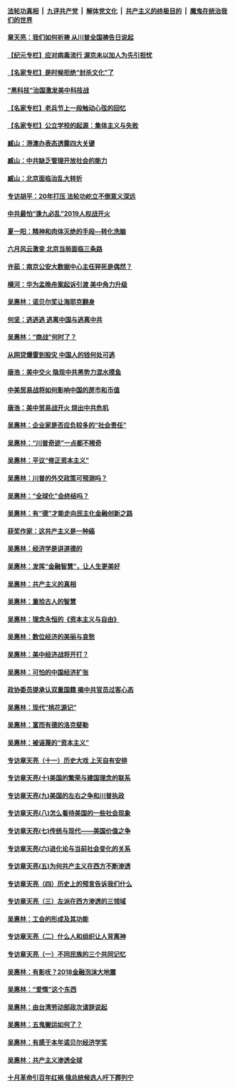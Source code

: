 ####  [法轮功真相](../../../../basic/blob/master/README.md?t=07010131) &nbsp;|&nbsp; [九评共产党](../../../../9ping.md/blob/master/README.md?t=07010131) &nbsp;|&nbsp; [解体党文化](../../../../jtdwh.md/blob/master/README.md?t=07010131)  &nbsp;|&nbsp; [共产主义的终极目的](../../../../gczydzjmd.md/blob/master/README.md?t=07010131) &nbsp;|&nbsp; [魔鬼在统治我们的世界](../../../../mgztzwmdsj.md/blob/master/README.md?t=07010131) 

#### [章天亮：我们如何祈祷 从川普全国祷告日说起](../pages/nsc423/n11944627.md?t=07010131) 

#### [【纪元专栏】应对病毒流行 渥京未以加人为先引担忧](../pages/nsc423/n11875714.md?t=07010131) 

#### [【名家专栏】是时候拒绝“封杀文化”了](../pages/nsc423/n11814093.md?t=07010131) 

#### [“黑科技”治国激发美中科技战](../pages/nsc423/n11638056.md?t=07010131) 

#### [【名家专栏】老兵节上一段触动心弦的回忆](../pages/nsc423/n11646016.md?t=07010131) 

#### [【名家专栏】公立学校的起源：集体主义与失败](../pages/nsc423/n11601833.md?t=07010131) 

#### [臧山：港澳办表态透露四大关键](../pages/nsc423/n11421628.md?t=07010131) 

#### [臧山：中共缺乏管理开放社会的能力](../pages/nsc423/n11407457.md?t=07010131) 

#### [臧山：北京面临治乱大转折](../pages/nsc423/n11406895.md?t=07010131) 

#### [专访胡平：20年打压 法轮功屹立不倒意义深远](../pages/nsc423/n11398800.md?t=07010131) 

#### [中共最怕“逢九必乱”2019人权战开火](../pages/nsc423/n11385248.md?t=07010131) 

#### [夏一阳：精神和肉体灭绝的手段—转化洗脑](../pages/nsc423/n11368250.md?t=07010131) 

#### [六月风云激变 北京当局面临三条路](../pages/nsc423/n11313668.md?t=07010131) 

#### [许茹：南京公安大数据中心主任猝死是偶然？](../pages/nsc423/n11064744.md?t=07010131) 

#### [横河：华为孟晚舟案起诉引渡 美中角力升级](../pages/nsc423/n11027230.md?t=07010131) 

#### [吴惠林：诺贝尔奖让海耶克翻身](../pages/nsc423/n10890049.md?t=07010131) 

#### [何坚：逃逃逃 逃离中国与逃离中共](../pages/nsc423/n10592891.md?t=07010131) 

#### [吴惠林：“商战”何时了？](../pages/nsc423/n10573558.md?t=07010131) 

#### [从网贷爆雷到股灾 中国人的钱何处可逃](../pages/nsc423/n10572800.md?t=07010131) 

#### [唐浩：美中交火 隐现中共黑势力混水摸鱼](../pages/nsc423/n10544040.md?t=07010131) 

#### [中美贸易战将如何影响中国的房市和币值](../pages/nsc423/n10543697.md?t=07010131) 

#### [唐浩：美中贸易战开火 烧出中共危机](../pages/nsc423/n10540126.md?t=07010131) 

#### [吴惠林：企业家是否应负较多的“社会责任”](../pages/nsc423/n10535022.md?t=07010131) 

#### [吴惠林：“川普奇迹”一点都不稀奇](../pages/nsc423/n10512808.md?t=07010131) 

#### [吴惠林：平议“修正资本主义”](../pages/nsc423/n10495724.md?t=07010131) 

#### [吴惠林：川普的外交政策可预测吗？](../pages/nsc423/n10462387.md?t=07010131) 

#### [吴惠林：“全球化”会终结吗？](../pages/nsc423/n10452838.md?t=07010131) 

#### [吴惠林：有“德”才能走向民主化金融创新之路](../pages/nsc423/n10432292.md?t=07010131) 

#### [获奖作家：这共产主义是一种癌](../pages/nsc423/n10431541.md?t=07010131) 

#### [吴惠林：经济学是讲道德的](../pages/nsc423/n10398014.md?t=07010131) 

#### [吴惠林：发挥“金融智慧”，让人生更美好](../pages/nsc423/n10375019.md?t=07010131) 

#### [吴惠林：共产主义的真相](../pages/nsc423/n10351394.md?t=07010131) 

#### [吴惠林：重拾古人的智慧](../pages/nsc423/n10337691.md?t=07010131) 

#### [吴惠林：理念永恒的《资本主义与自由》](../pages/nsc423/n10316274.md?t=07010131) 

#### [吴惠林：数位经济的美丽与哀愁](../pages/nsc423/n10292946.md?t=07010131) 

#### [吴惠林：美中经济战将开打？](../pages/nsc423/n10258825.md?t=07010131) 

#### [吴惠林：可怕的中国经济扩张](../pages/nsc423/n10219147.md?t=07010131) 

#### [政协委员提承认双重国籍 揭中共官员过客心态](../pages/nsc423/n10208809.md?t=07010131) 

#### [吴惠林：现代“桃花源记”](../pages/nsc423/n10185234.md?t=07010131) 

#### [吴惠林：富而有德的洛克斐勒](../pages/nsc423/n10142264.md?t=07010131) 

#### [吴惠林：被诬蔑的“资本主义”](../pages/nsc423/n10124816.md?t=07010131) 

#### [专访章天亮（十一）历史大戏 上天自有安排](../pages/nsc423/n10094905.md?t=07010131) 

#### [专访章天亮(十)美国的繁荣与建国理念的联系](../pages/nsc423/n10094899.md?t=07010131) 

#### [专访章天亮(九)美国的左右之争和川普执政](../pages/nsc423/n10094889.md?t=07010131) 

#### [专访章天亮(八)怎么看待美国的一些社会现象](../pages/nsc423/n10094857.md?t=07010131) 

#### [专访章天亮(七)传统与现代——美国价值之争](../pages/nsc423/n10093140.md?t=07010131) 

#### [专访章天亮(六)进化论与当前社会变化的关系](../pages/nsc423/n10092036.md?t=07010131) 

#### [专访章天亮(五)为何共产主义在西方不断渗透](../pages/nsc423/n10083620.md?t=07010131) 

#### [专访章天亮（四）历史上的预言告诉我们什么](../pages/nsc423/n10083606.md?t=07010131) 

#### [专访章天亮（三）左派在西方渗透的三领域](../pages/nsc423/n10081115.md?t=07010131) 

#### [吴惠林：工会的形成及其功能](../pages/nsc423/n10080633.md?t=07010131) 

#### [专访章天亮（二）什么人和组织让人背离神](../pages/nsc423/n10076637.md?t=07010131) 

#### [专访章天亮（一）不同民族的三个共同记忆](../pages/nsc423/n10074188.md?t=07010131) 

#### [吴惠林：有影呒？2018金融泡沫大地震](../pages/nsc423/n10040534.md?t=07010131) 

#### [吴惠林：“爱情”这个东西](../pages/nsc423/n10019423.md?t=07010131) 

#### [吴惠林：由台湾劳动部政次请辞说起](../pages/nsc423/n9979679.md?t=07010131) 

#### [吴惠林：五鬼搬运如何了？](../pages/nsc423/n9925338.md?t=07010131) 

#### [吴惠林：有感于本年诺贝尔经济学奖](../pages/nsc423/n9871883.md?t=07010131) 

#### [吴惠林：共产主义渗透全球](../pages/nsc423/n9812748.md?t=07010131) 

#### [十月革命引百年红祸 俄总统候选人吁下葬列宁](../pages/nsc423/n9810182.md?t=07010131) 


